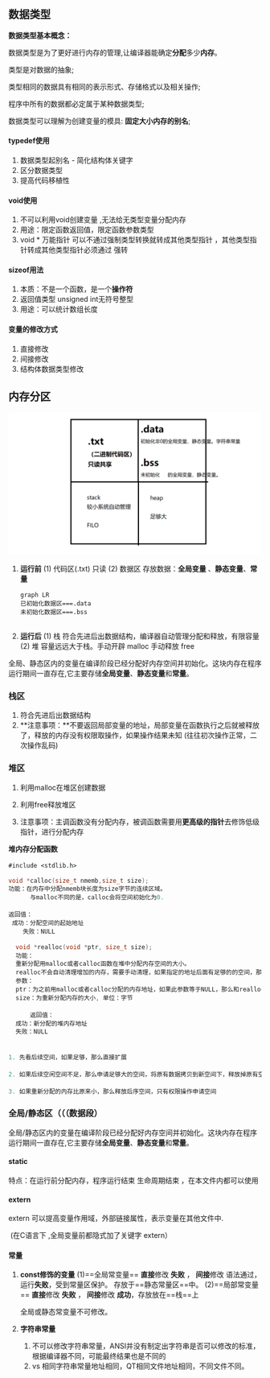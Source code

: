 ## 数据类型

**数据类型基本概念：**

数据类型是为了更好进行内存的管理,让编译器能确定**分配**多少**内存**。

类型是对数据的抽象;  

类型相同的数据具有相同的表示形式、存储格式以及相关操作;  

程序中所有的数据都必定属于某种数据类型;  

数据类型可以理解为创建变量的模具: **固定大小内存的别名**;  

#### typedef使用

1. 数据类型起别名 -  简化结构体关键字
2. 区分数据类型
3. 提高代码移植性 

#### void使用

1. 不可以利用void创建变量 ,无法给无类型变量分配内存
2. 用途：限定函数返回值，限定函数参数类型
3. void * 万能指针  可以不通过强制类型转换就转成其他类型指针 ，其他类型指针转成其他类型指针必须通过    强转

#### sizeof用法

1. 本质：不是一个函数，是一个**操作符**
2.	返回值类型 unsigned int无符号整型
3.	 用途：可以统计数组长度

#### 变量的修改方式

1. 直接修改
2. 间接修改
3. 结构体数据类型修改

## 内存分区

![](imgs/内存4区模型.png)

1. **运行前**
   (1)	代码区(.txt)   只读
   (2)	数据区   存放数据：**全局变量** 、**静态变量**、**常量**

   ```mermaid
   graph LR
   已初始化数据区===.data
   未初始化数据区===.bss
   
   
   ```

2.  **运行后**
   (1)	栈   符合先进后出数据结构，编译器自动管理分配和释放，有限容量
   (2)	堆   容量远远大于栈。手动开辟 malloc 手动释放 free

全局、静态区内的变量在编译阶段已经分配好内存空间并初始化。这块内存在程序运行期间一直存在,它主要存储**全局变量**、**静态变量**和**常量**。

### 栈区

1. 符合先进后出数据结构
2. **注意事项：**不要返回局部变量的地址，局部变量在函数执行之后就被释放了，释放的内存没有权限取操作，如果操作结果未知 (往往初次操作正常，二次操作乱码)

### 堆区

1. 利用malloc在堆区创建数据

2. 利用free释放堆区

3. 注意事项：主调函数没有分配内存，被调函数需要用**更高级的指针**去修饰低级指针，进行分配内存

   

**堆内存分配函数**

```#include <stdlib.h>```

   ```c
   void *calloc(size_t nmemb,size_t size);
   功能：在内存中分配nmemb块长度为size字节的连续区域。
         与malloc不同的是，calloc会将空间初始化为0.
   
   返回值：
   	成功：分配空间的起始地址
       失败：NULL
   ```
 ```c   
   void *realloc(void *ptr, size_t size);
   功能：
   重新分配用malloc或者calloc函数在堆中分配内存空间的大小。
   realloc不会自动清理增加的内存，需要手动清理，如果指定的地址后面有足够的的空间，那么就会在已有地址基础上增加内存，如果指定的地址后面没有足够的空间，那么realloc会重新分配新的连续内存，把旧内存的值拷贝到新内存，同时释放旧内存。
   参数：
   ptr：为之前用malloc或者calloc分配的内存地址，如果此参数等于NULL，那么和realloc与malloc功能一致
   size：为重新分配内存的大小, 单位：字节
  
       返回值：
   成功：新分配的堆内存地址
   失败：NULL
       
 
 1. 先看后续空间，如果足够，那么直接扩展
 
 2. 如果后续空闲空间不足，那么申请足够大的空间，将原有数据拷贝到新空间下，释放掉原有空间，将新空间的首地址返回
 
 3. 如果重新分配的内存比原来小，那么释放后序空间，只有权限操作申请空间
 ```

### 全局/静态区（（（数据段）

全局/静态区内的变量在编译阶段已经分配好内存空间并初始化。这块内存在程序运行期间一直存在,它主要存储**全局变量**、**静态变量**和**常量**。

#### static 

特点：在运行前分配内存，程序运行结束 生命周期结束  ，在本文件内都可以使用

#### extern

extern 可以提高变量作用域，外部链接属性，表示变量在其他文件中.

​               (在C语言下 ,全局变量前都隐式加了关键字 extern）

#### 常量

1. **const修饰的变量**
   (1)==全局常变量==  **直接**修改 **失败** ， **间接**修改 语法通过，运行**失败**，受到常量区保护。 存放于==静态常量区==中。
   (2)==局部常变量==    **直接**修改 **失败** ， **间接**修改  **成功**，存放放在==栈==上
   
   全局或静态常变量不可修改。
   
2. **字符串常量**

   1. 不可以修改字符串常量，ANSI并没有制定出字符串是否可以修改的标准，根据编译器不同，可能最终结果也是不同的
   2. vs 相同字符串常量地址相同，QT相同文件地址相同，不同文件不同。

